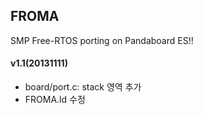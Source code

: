 ## FROMA ##
SMP Free-RTOS porting on Pandaboard ES!!

#### v1.1(20131111) ####
- board/port.c: stack 영역 추가
- FROMA.ld 수정

